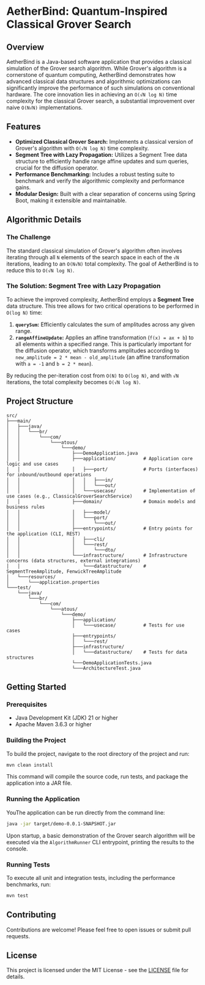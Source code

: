 # AetherBind: Quantum-Inspired Classical Grover Search

## Overview

AetherBind is a Java-based software application that provides a classical simulation of the Grover search algorithm. While Grover's algorithm is a cornerstone of quantum computing, AetherBind demonstrates how advanced classical data structures and algorithmic optimizations can significantly improve the performance of such simulations on conventional hardware. The core innovation lies in achieving an `O(√N log N)` time complexity for the classical Grover search, a substantial improvement over naive `O(N√N)` implementations.

## Features

*   **Optimized Classical Grover Search:** Implements a classical version of Grover's algorithm with `O(√N log N)` time complexity.
*   **Segment Tree with Lazy Propagation:** Utilizes a Segment Tree data structure to efficiently handle range affine updates and sum queries, crucial for the diffusion operator.
*   **Performance Benchmarking:** Includes a robust testing suite to benchmark and verify the algorithmic complexity and performance gains.
*   **Modular Design:** Built with a clear separation of concerns using Spring Boot, making it extensible and maintainable.

## Algorithmic Details

### The Challenge

The standard classical simulation of Grover's algorithm often involves iterating through all `N` elements of the search space in each of the `√N` iterations, leading to an `O(N√N)` total complexity. The goal of AetherBind is to reduce this to `O(√N log N)`.

### The Solution: Segment Tree with Lazy Propagation

To achieve the improved complexity, AetherBind employs a **Segment Tree** data structure. This tree allows for two critical operations to be performed in `O(log N)` time:

1.  **`querySum`:** Efficiently calculates the sum of amplitudes across any given range.
2.  **`rangeAffineUpdate`:** Applies an affine transformation (`f(x) = ax + b`) to all elements within a specified range. This is particularly important for the diffusion operator, which transforms amplitudes according to `new_amplitude = 2 * mean - old_amplitude` (an affine transformation with `a = -1` and `b = 2 * mean`).

By reducing the per-iteration cost from `O(N)` to `O(log N)`, and with `√N` iterations, the total complexity becomes `O(√N log N)`.

## Project Structure

```
src/
├───main/
│   ├───java/
│   │   └───br/
│   │       └───com/
│   │           └───atous/
│   │               └───demo/
│   │                   ├───DemoApplication.java
│   │                   ├───application/          # Application core logic and use cases
│   │                   │   ├───port/             # Ports (interfaces) for inbound/outbound operations
│   │                   │   │   ├───in/
│   │                   │   │   └───out/
│   │                   │   └───usecase/          # Implementation of use cases (e.g., ClassicalGroverSearchService)
│   │                   ├───domain/               # Domain models and business rules
│   │                   │   ├───model/
│   │                   │   └───port/
│   │                   │       └───out/
│   │                   ├───entrypoints/          # Entry points for the application (CLI, REST)
│   │                   │   ├───cli/
│   │                   │   └───rest/
│   │                   │       └───dto/
│   │                   └───infrastructure/       # Infrastructure concerns (data structures, external integrations)
│   │                       └───datastructure/    # SegmentTreeAmplitude, FenwickTreeAmplitude
│   └───resources/
│       └───application.properties
└───test/
    └───java/
        └───br/
            └───com/
                └───atous/
                    └───demo/
                        ├───application/
                        │   └───usecase/          # Tests for use cases
                        ├───entrypoints/
                        │   └───rest/
                        ├───infrastructure/
                        │   └───datastructure/    # Tests for data structures
                        └───DemoApplicationTests.java
                        └───ArchitectureTest.java

```

## Getting Started

### Prerequisites

*   Java Development Kit (JDK) 21 or higher
*   Apache Maven 3.6.3 or higher

### Building the Project

To build the project, navigate to the root directory of the project and run:

```bash
mvn clean install
```

This command will compile the source code, run tests, and package the application into a JAR file.

### Running the Application

YouThe application can be run directly from the command line:

```bash
java -jar target/demo-0.0.1-SNAPSHOT.jar
```

Upon startup, a basic demonstration of the Grover search algorithm will be executed via the `AlgorithmRunner` CLI entrypoint, printing the results to the console.

### Running Tests

To execute all unit and integration tests, including the performance benchmarks, run:

```bash
mvn test
```

## Contributing

Contributions are welcome! Please feel free to open issues or submit pull requests.

## License

This project is licensed under the MIT License - see the [LICENSE](LICENSE) file for details.